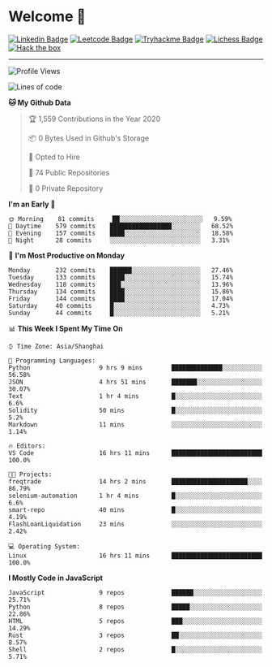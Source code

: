 # Welcome 👋

[![Linkedin Badge](https://img.shields.io/badge/-PedroTorres-blue?style=flat-square&logo=Linkedin&logoColor=white&link=https://www.linkedin.com/in/PedroTorres/)](https://www.linkedin.com/in/pedro-torres-cruz/)
[![Leetcode Badge](https://img.shields.io/badge/profile-leetcode-green)](https://leetcode.com/corfucinas/)
[![Tryhackme Badge](https://img.shields.io/badge/profile-tryhackme-blue)](https://tryhackme.com/p/Corfucinas/)
[![Lichess Badge](https://img.shields.io/badge/challenge_me-lichess-yellow)](https://lichess.org/@/Corfucinas)
[![Hack the box](https://img.shields.io/badge/hack_the_box-profile-red)](https://www.hackthebox.eu/profile/375826)

---

<!--START_SECTION:waka-->
![Profile Views](http://img.shields.io/badge/Profile%20Views-2-blue)

![Lines of code](https://img.shields.io/badge/From%20Hello%20World%20I%27ve%20Written-22.8%20million%20lines%20of%20code-blue)

**🐱 My Github Data** 

> 🏆 1,559 Contributions in the Year 2020
 > 
> 📦 0 Bytes Used in Github's Storage 
 > 
> 💼 Opted to Hire
 > 
> 📜 74 Public Repositories
 > 
> 🔑 0 Private Repository 
 > 
**I'm an Early 🐤** 

```text
🌞 Morning    81 commits     ██░░░░░░░░░░░░░░░░░░░░░░░   9.59% 
🌆 Daytime    579 commits    █████████████████░░░░░░░░   68.52% 
🌃 Evening    157 commits    ████░░░░░░░░░░░░░░░░░░░░░   18.58% 
🌙 Night      28 commits     ░░░░░░░░░░░░░░░░░░░░░░░░░   3.31%

```
📅 **I'm Most Productive on Monday** 

```text
Monday       232 commits    ██████░░░░░░░░░░░░░░░░░░░   27.46% 
Tuesday      133 commits    ████░░░░░░░░░░░░░░░░░░░░░   15.74% 
Wednesday    118 commits    ███░░░░░░░░░░░░░░░░░░░░░░   13.96% 
Thursday     134 commits    ████░░░░░░░░░░░░░░░░░░░░░   15.86% 
Friday       144 commits    ████░░░░░░░░░░░░░░░░░░░░░   17.04% 
Saturday     40 commits     █░░░░░░░░░░░░░░░░░░░░░░░░   4.73% 
Sunday       44 commits     █░░░░░░░░░░░░░░░░░░░░░░░░   5.21%

```


📊 **This Week I Spent My Time On** 

```text
⌚︎ Time Zone: Asia/Shanghai

💬 Programming Languages: 
Python                   9 hrs 9 mins        ██████████████░░░░░░░░░░░   56.58% 
JSON                     4 hrs 51 mins       ███████░░░░░░░░░░░░░░░░░░   30.07% 
Text                     1 hr 4 mins         █░░░░░░░░░░░░░░░░░░░░░░░░   6.6% 
Solidity                 50 mins             █░░░░░░░░░░░░░░░░░░░░░░░░   5.2% 
Markdown                 11 mins             ░░░░░░░░░░░░░░░░░░░░░░░░░   1.14%

🔥 Editors: 
VS Code                  16 hrs 11 mins      █████████████████████████   100.0%

🐱‍💻 Projects: 
freqtrade                14 hrs 2 mins       █████████████████████░░░░   86.79% 
selenium-automation      1 hr 4 mins         █░░░░░░░░░░░░░░░░░░░░░░░░   6.6% 
smart-repo               40 mins             █░░░░░░░░░░░░░░░░░░░░░░░░   4.19% 
FlashLoanLiquidation     23 mins             ░░░░░░░░░░░░░░░░░░░░░░░░░   2.42%

💻 Operating System: 
Linux                    16 hrs 11 mins      █████████████████████████   100.0%

```

**I Mostly Code in JavaScript** 

```text
JavaScript               9 repos             ██████░░░░░░░░░░░░░░░░░░░   25.71% 
Python                   8 repos             █████░░░░░░░░░░░░░░░░░░░░   22.86% 
HTML                     5 repos             ███░░░░░░░░░░░░░░░░░░░░░░   14.29% 
Rust                     3 repos             ██░░░░░░░░░░░░░░░░░░░░░░░   8.57% 
Shell                    2 repos             █░░░░░░░░░░░░░░░░░░░░░░░░   5.71%

```



<!--END_SECTION:waka-->
